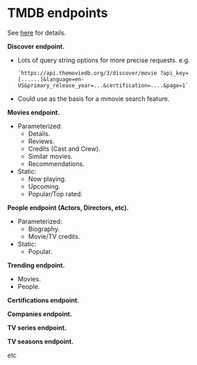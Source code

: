 # TMDB endpoints

See [here][tmdb] for details.

__Discover endpoint.__

+ Lots of query string options for more precise requests.
   e.g.

      `https://api.themoviedb.org/3/discover/movie ?api_key=[......]&language=en-US&primary_release_year=...&certification=....&page=1`

+ Could use as the basis for a mmovie search feature.
 
__Movies endpoint.__

+ Parameterized:
     + Details.
     + Reviews.
     + Credits (Cast and Crew).
     + Similar movies.
     + Recommendations.
+ Static:
     + Now playing.
     + Upcoming.
     + Popular/Top rated.

__People endpoint (Actors, Directors, etc).__

+ Parameterized:
     + Biography.
     + Movie/TV credits.
+ Static:
     + Popular.

__Trending endpoint.__

+ Movies.
+ People.

__Certifications endpoint.__

__Companies endpoint.__

__TV series endpoint.__

__TV seasons endpoint.__

etc 

[tmdb]: https://developers.themoviedb.org/3/getting-started/introduction